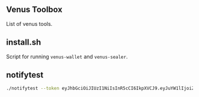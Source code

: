 ## Venus Toolbox

List of venus tools.

## install.sh

Script for running `venus-wallet` and `venus-sealer`.

## notifytest

```bash
./notifytest --token eyJhbGciOiJIUzI1NiIsInR5cCI6IkpXVCJ9.eyJuYW1lIjoiZ3VhemkiLCJwZXJtIjoid3JpdGUiLCJleHQiOiIifQ.hepKn_8Cm_TAb2Wavt4YvDDXCbegzCzKUE556agVgL8 --duration 1h
```